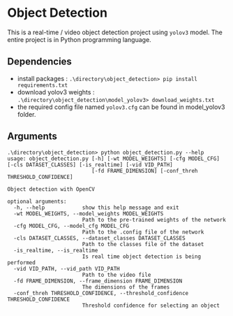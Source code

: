 # Object Detection
This is a real-time / video object detection project using `yolov3` model. The entire project is in Python programming language.
## Dependencies
- install packages : `.\directory\object_detection> pip install requirements.txt`
- download yolov3 weights :  `.\directory\object_detection\model_yolov3> download_weights.txt `
- the required config file named `yolov3.cfg` can be found in model_yolov3 folder.  
## Arguments
    .\directory\object_detection> python object_detection.py --help
    usage: object_detection.py [-h] [-wt MODEL_WEIGHTS] [-cfg MODEL_CFG] [-cls DATASET_CLASSES] [-is_realtime] [-vid VID_PATH]
                               [-fd FRAME_DIMENSION] [-conf_threh THRESHOLD_CONFIDENCE]

    Object detection with OpenCV

    optional arguments:
      -h, --help            show this help message and exit
      -wt MODEL_WEIGHTS, --model_weights MODEL_WEIGHTS
                            Path to the pre-trained weights of the network
      -cfg MODEL_CFG, --model_cfg MODEL_CFG
                            Path to the .config file of the network
      -cls DATASET_CLASSES, --dataset_classes DATASET_CLASSES
                            Path to the classes file of the dataset
      -is_realtime, --is_realtime
                            Is real time object detection is being performed
      -vid VID_PATH, --vid_path VID_PATH
                            Path to the video file
      -fd FRAME_DIMENSION, --frame_dimension FRAME_DIMENSION
                            The dimensions of the frames
      -conf_threh THRESHOLD_CONFIDENCE, --threshold_confidence THRESHOLD_CONFIDENCE
                            Threshold confidence for selecting an object
